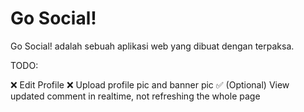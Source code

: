 # Go Social!

Go Social! adalah sebuah aplikasi web yang dibuat dengan terpaksa.

TODO:

❌ Edit Profile
❌ Upload profile pic and banner pic
✅ (Optional) View updated comment in realtime, not refreshing the whole page

